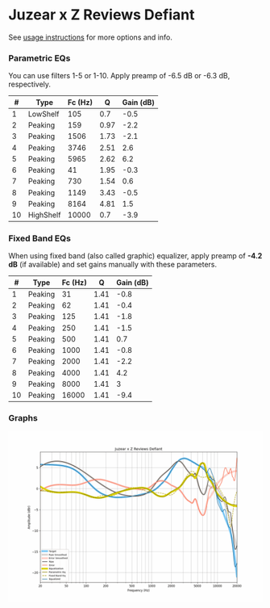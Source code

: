 # Juzear x Z Reviews Defiant
See [usage instructions](https://github.com/jaakkopasanen/AutoEq#usage) for more options and info.

### Parametric EQs
You can use filters 1-5 or 1-10. Apply preamp of -6.5 dB or -6.3 dB, respectively.

|   # | Type      |   Fc (Hz) |    Q |   Gain (dB) |
|-----|-----------|-----------|------|-------------|
|   1 | LowShelf  |       105 | 0.7  |        -0.5 |
|   2 | Peaking   |       159 | 0.97 |        -2.2 |
|   3 | Peaking   |      1506 | 1.73 |        -2.1 |
|   4 | Peaking   |      3746 | 2.51 |         2.6 |
|   5 | Peaking   |      5965 | 2.62 |         6.2 |
|   6 | Peaking   |        41 | 1.95 |        -0.3 |
|   7 | Peaking   |       730 | 1.54 |         0.6 |
|   8 | Peaking   |      1149 | 3.43 |        -0.5 |
|   9 | Peaking   |      8164 | 4.81 |         1.5 |
|  10 | HighShelf |     10000 | 0.7  |        -3.9 |

### Fixed Band EQs
When using fixed band (also called graphic) equalizer, apply preamp of **-4.2 dB** (if available) and set gains manually with these parameters.

|   # | Type    |   Fc (Hz) |    Q |   Gain (dB) |
|-----|---------|-----------|------|-------------|
|   1 | Peaking |        31 | 1.41 |        -0.8 |
|   2 | Peaking |        62 | 1.41 |        -0.4 |
|   3 | Peaking |       125 | 1.41 |        -1.8 |
|   4 | Peaking |       250 | 1.41 |        -1.5 |
|   5 | Peaking |       500 | 1.41 |         0.7 |
|   6 | Peaking |      1000 | 1.41 |        -0.8 |
|   7 | Peaking |      2000 | 1.41 |        -2.2 |
|   8 | Peaking |      4000 | 1.41 |         4.2 |
|   9 | Peaking |      8000 | 1.41 |         3   |
|  10 | Peaking |     16000 | 1.41 |        -9.4 |

### Graphs
![](./Juzear%20x%20Z%20Reviews%20Defiant.png)
